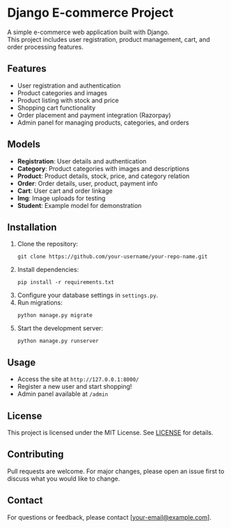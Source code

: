 # Django E-commerce Project

A simple e-commerce web application built with Django.  
This project includes user registration, product management, cart, and order processing features.

## Features

- User registration and authentication
- Product categories and images
- Product listing with stock and price
- Shopping cart functionality
- Order placement and payment integration (Razorpay)
- Admin panel for managing products, categories, and orders

## Models

- **Registration**: User details and authentication
- **Category**: Product categories with images and descriptions
- **Product**: Product details, stock, price, and category relation
- **Order**: Order details, user, product, payment info
- **Cart**: User cart and order linkage
- **Img**: Image uploads for testing
- **Student**: Example model for demonstration

## Installation

1. Clone the repository:
   ```
   git clone https://github.com/your-username/your-repo-name.git
   ```
2. Install dependencies:
   ```
   pip install -r requirements.txt
   ```
3. Configure your database settings in `settings.py`.
4. Run migrations:
   ```
   python manage.py migrate
   ```
5. Start the development server:
   ```
   python manage.py runserver
   ```

## Usage

- Access the site at `http://127.0.0.1:8000/`
- Register a new user and start shopping!
- Admin panel available at `/admin`

## License

This project is licensed under the MIT License. See [LICENSE](LICENSE) for details.

## Contributing

Pull requests are welcome. For major changes, please open an issue first to discuss what you would like to change.

## Contact

For questions or feedback, please contact [your-email@example.com].